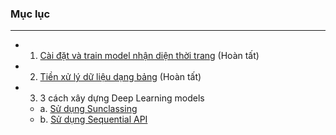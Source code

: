 ### Mục lục
----
- 1. [Cài đặt và train model nhận diện thời trang](./setup-and-first-code.ipynb) (Hoàn tất)
- 2. [Tiền xử lý dữ liệu dạng bảng](./data-processing.ipynb) (Hoàn tất)
- 3. 3 cách xây dựng Deep Learning models
    - a. [Sử dụng Sunclassing](./2.SubclassingModel.ipynb)
    - b. [Sử dụng Sequential API](./1.SequentialModel.ipynb)